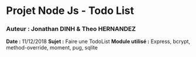 # Projet Node Js - Todo List
### Auteur : Jonathan DINH & Theo HERNANDEZ

**Date :** 11/12/2018
**Sujet :** Faire une TodoList
**Module utilisé :** Express, bcrypt, method-override, moment, pug, sqlite
